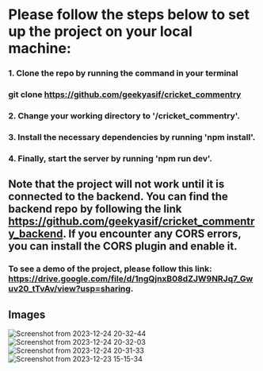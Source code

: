 # Please follow the steps below to set up the project on your local machine:

### 1. Clone the repo by running the command in your terminal
### git clone https://github.com/geekyasif/cricket_commentry 
### 2. Change your working directory to '/cricket_commentry'.
### 3. Install the necessary dependencies by running 'npm install'.
### 4. Finally, start the server by running 'npm run dev'.

## Note that the project will not work until it is connected to the backend. You can find the backend repo by following the link https://github.com/geekyasif/cricket_commentry_backend. If you encounter any CORS errors, you can install the CORS plugin and enable it.

### To see a demo of the project, please follow this link: https://drive.google.com/file/d/1ngQjnxB08dZJW9NRJq7_Gwuv20_tTvAv/view?usp=sharing.

## Images

![Screenshot from 2023-12-24 20-32-44](https://github.com/geekyasif/cricket_commentry/assets/38504330/93b5cdb3-13e9-478e-8a3b-0f36d8a7a0ef)
![Screenshot from 2023-12-24 20-32-03](https://github.com/geekyasif/cricket_commentry/assets/38504330/838c8929-61cc-4211-8460-1ca670813081)
![Screenshot from 2023-12-24 20-31-33](https://github.com/geekyasif/cricket_commentry/assets/38504330/0c7041fb-5d2c-4fab-b7fe-171e7ff07778)
![Screenshot from 2023-12-23 15-15-34](https://github.com/geekyasif/cricket_commentry/assets/38504330/0920189b-c431-442c-a418-f8f085ed8b0d)
